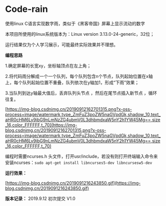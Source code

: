 # Code-rain
使用linux C语言实现数字雨，类似于《黑客帝国》屏幕上显示流动的数字

本项目所使用的linux系统版本为：Linux version 3.13.0-24-generic，32位；

运行结果仅为个人学习展示，可能最终实际效果并不理想。

**编程思路**

1.确定屏幕的长宽xy，坐标轴顶点在左上角；

2.将代码雨分解成一个一个队列，每个队列包含n个节点，队列起始位置在x轴上，每个队列起始位置不重叠，队列依次在y轴加1，形成“下雨”效果；

3.当队列到达y轴最大值后，丢弃队列头节点 ，然后在尾节点插入新节点 ，循环往复。

[https://img-blog.csdnimg.cn/20190912162701315.png?x-oss-process=image/watermark,type_ZmFuZ3poZW5naGVpdGk,shadow_10,text_aHR0cHM6Ly9ibG9nLmNzZG4ubmV0L3dhbmdxaW5nY2h1YW45Mg==,size_16,color_FFFFFF,t_70](https://img-blog.csdnimg.cn/20190912162701315.png?x-oss-process=image/watermark,type_ZmFuZ3poZW5naGVpdGk,shadow_10,text_aHR0cHM6Ly9ibG9nLmNzZG4ubmV0L3dhbmdxaW5nY2h1YW45Mg==,size_16,color_FFFFFF,t_70)

编程时需要ncurses.h 头文件，打开usr/include，若没有则打开终端输入命令来安装ncurses：`sudo apt-get install libncurses5-dev libncursesw5-dev`

**运行效果：**

[https://img-blog.csdnimg.cn/2019091216243850.gif](https://img-blog.csdnimg.cn/2019091216243850.gif)

**版本记录：**
2019.9.12 初次提交 V1.0
